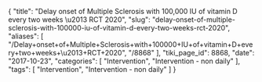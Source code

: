 {
    "title": "Delay onset of Multiple Sclerosis with 100,000 IU of vitamin D every two weeks \u2013 RCT 2020",
    "slug": "delay-onset-of-multiple-sclerosis-with-100000-iu-of-vitamin-d-every-two-weeks-rct-2020",
    "aliases": [
        "/Delay+onset+of+Multiple+Sclerosis+with+100000+IU+of+vitamin+D+every+two+weeks+\u2013+RCT+2020",
        "/8868"
    ],
    "tiki_page_id": 8868,
    "date": "2017-10-23",
    "categories": [
        "Intervention",
        "Intervention - non daily"
    ],
    "tags": [
        "Intervention",
        "Intervention - non daily"
    ]
}